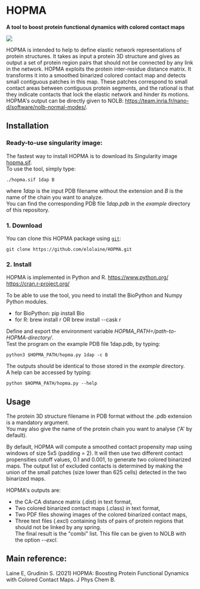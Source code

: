 # HOPMA

**A tool to boost protein functional dynamics with colored contact maps**

<img src="https://pubs.acs.org/na101/home/literatum/publisher/achs/journals/content/jpcbfk/2021/jpcbfk.2021.125.issue-10/acs.jpcb.0c11633/20210312/images/medium/jp0c11633_0007.gif">


HOPMA is intended to help to define elastic network representations of protein structures. It takes as input a protein 3D structure and gives as output a set of protein region pairs that should not be connected by any link in the network. HOPMA exploits the protein inter-residue distance matrix. It transforms it into a smoothed binarized colored contact map and detects small contiguous patches in this map. These patches correspond to small contact areas between contiguous protein segments, and the rational is that they indicate contacts that lock the elastic network and hinder its motions. HOPMA's output can be directly given to NOLB: https://team.inria.fr/nano-d/software/nolb-normal-modes/.

## Installation

### Ready-to-use singularity image:
The fastest way to install HOPMA is to download its Singularity image [hopma.sif](https://files.inria.fr/NanoDFiles/Website/Software/NOLB/hopma.sif).  
To use the tool, simply type:
```
./hopma.sif 1dap B
```
where *1dap* is the input PDB filename without the extension and *B* is the name of the chain you want to analyze.  
You can find the corresponding PDB file *1dap.pdb* in the *example* directory of this repository.

### 1. Download

You can clone this HOPMA package using [`git`](https://git-scm.com/):

```
git clone https://github.com/elolaine/HOPMA.git
```

### 2. Install

HOPMA is implemented in Python and R.
https://www.python.org/
https://cran.r-project.org/  

To be able to use the tool, you need to install the BioPython and Numpy Python modules.
- for BioPython: pip install Bio  
- for R: brew install r OR brew install --cask r  

Define and export the environment variable *HOPMA_PATH=/path-to-HOPMA-directory/*.  
Test the program on the example PDB file 1dap.pdb, by typing:
```
python3 $HOPMA_PATH/hopma.py 1dap -c B
```
The outputs should be identical to those stored in the *example* directory.  
A help can be accessed by typing:
```
python $HOPMA_PATH/hopma.py --help
```

## Usage    

The protein 3D structure filename in PDB format without the .pdb extension is a mandatory argument.   
You may also give the name of the protein chain you want to analyse ('A' by default).

By default, HOPMA will compute a smoothed contact propensity map using windows of size 5x5 (padding = 2).
It will then use two different contact propensities cutoff values, 0.1 and 0.001, to generate two colored
binarized maps. The output list of excluded contacts is determined by making the union of the small patches
(size lower than 625 cells) detected in the two binarized maps.

HOPMA's outputs are:  
- the CA-CA distance matrix (.dist) in text format,  
- Two colored binarized contact maps (.class) in text format,  
- Two PDF files showing images of the colored binarized contact maps,  
- Three text files (.excl) containing lists of pairs of protein regions that should not be linked by any spring.  
The final result is the "combi" list. This file can be given to NOLB with the option *--excl*.  

## Main reference:  
Laine E, Grudinin S. (2021) HOPMA: Boosting Protein Functional Dynamics with Colored Contact Maps. J Phys Chem B.

